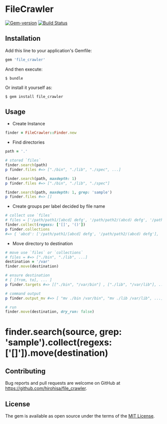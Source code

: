 # FileCrawler

[![Gem-version](https://img.shields.io/gem/v/file_crawler.svg)](https://rubygems.org/gems/file_crawler) [![Build Status](https://travis-ci.org/hirohisa/file_crawler.svg?branch=master)](https://travis-ci.org/hirohisa/file_crawler)

## Installation

Add this line to your application's Gemfile:

```ruby
gem 'file_crawler'
```

And then execute:

    $ bundle

Or install it yourself as:

    $ gem install file_crawler

## Usage

- Create Instance

```ruby
finder = FileCrawler::Finder.new
```

- Find directories

```ruby
path = '.'

# stored `files`
finder.search(path)
p finder.files #=> ["./bin", "./lib", "./spec", ...]

finder.search(path, maxdepth: 1)
p finder.files #=> ["./bin", "./lib", "./spec"]

finder.search(path, maxdepth: 1, grep: 'sample')
p finder.files #=> []

```

- Create groups per label decided by file name

```ruby
# collect use `files`
# files = ['/path/path1/[abcd] defg', '/path/path2/(abcd) defg', '/path/path1/test 123', ...
finder.collect(regexs: ['[]', '()'])
p finder.collections
#=> { 'abcd': ['/path/path1/[abcd] defg', '/path/path2/(abcd) defg'], 'test 123': ['/path/path1/test 123'], ... }
```

- Move directory to destination

```ruby
# move use `files` or `collections`
# files = #=> ["./bin", "./lib", ...]
destination = '/var'
finder.move(destination)

# ensure destination
# [ [from, to], ... ]
p finder.targets #=> [["./bin", "/var/bin"] , ["./lib", "/var/lib"], ...]

# command output
p finder.output_mv #=> [ "mv ./bin /var/bin", "mv ./lib /var/lib", ...]

# run
finder.move(destination, dry_run: false)
```

# finder.search(source, grep: 'sample').collect(regexs: ['[]']).move(destination)


## Contributing

Bug reports and pull requests are welcome on GitHub at https://github.com/hirohisa/file_crawler.

## License

The gem is available as open source under the terms of the [MIT License](http://opensource.org/licenses/MIT).
